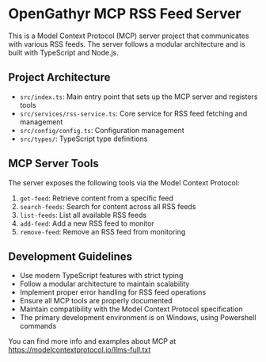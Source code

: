 <!-- Use this file to provide workspace-specific custom instructions to Copilot. For more details, visit https://code.visualstudio.com/docs/copilot/copilot-customization#_use-a-githubcopilotinstructionsmd-file -->

# OpenGathyr MCP RSS Feed Server

This is a Model Context Protocol (MCP) server project that communicates with various RSS feeds. The server follows a modular architecture and is built with TypeScript and Node.js.

## Project Architecture

- `src/index.ts`: Main entry point that sets up the MCP server and registers tools
- `src/services/rss-service.ts`: Core service for RSS feed fetching and management
- `src/config/config.ts`: Configuration management
- `src/types/`: TypeScript type definitions

## MCP Server Tools

The server exposes the following tools via the Model Context Protocol:

1. `get-feed`: Retrieve content from a specific feed
2. `search-feeds`: Search for content across all RSS feeds
3. `list-feeds`: List all available RSS feeds
4. `add-feed`: Add a new RSS feed to monitor
5. `remove-feed`: Remove an RSS feed from monitoring

## Development Guidelines

- Use modern TypeScript features with strict typing
- Follow a modular architecture to maintain scalability
- Implement proper error handling for RSS feed operations
- Ensure all MCP tools are properly documented
- Maintain compatibility with the Model Context Protocol specification
- The primary development environment is on Windows, using Powershell commands

You can find more info and examples about MCP at https://modelcontextprotocol.io/llms-full.txt